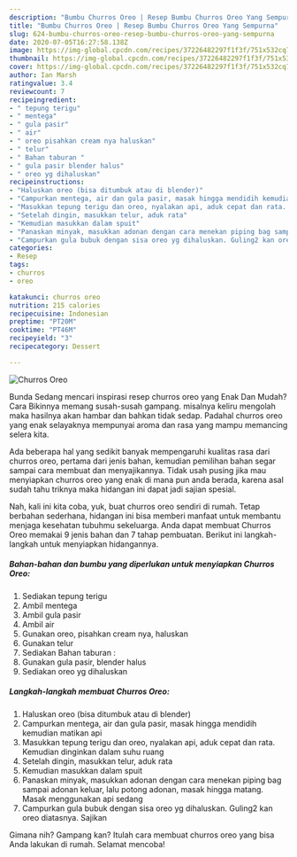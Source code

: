 ```yaml
---
description: "Bumbu Churros Oreo | Resep Bumbu Churros Oreo Yang Sempurna"
title: "Bumbu Churros Oreo | Resep Bumbu Churros Oreo Yang Sempurna"
slug: 624-bumbu-churros-oreo-resep-bumbu-churros-oreo-yang-sempurna
date: 2020-07-05T16:27:58.138Z
image: https://img-global.cpcdn.com/recipes/37226482297f1f3f/751x532cq70/churros-oreo-foto-resep-utama.jpg
thumbnail: https://img-global.cpcdn.com/recipes/37226482297f1f3f/751x532cq70/churros-oreo-foto-resep-utama.jpg
cover: https://img-global.cpcdn.com/recipes/37226482297f1f3f/751x532cq70/churros-oreo-foto-resep-utama.jpg
author: Ian Marsh
ratingvalue: 3.4
reviewcount: 7
recipeingredient:
- " tepung terigu"
- " mentega"
- " gula pasir"
- " air"
- " oreo pisahkan cream nya haluskan"
- " telur"
- " Bahan taburan "
- " gula pasir blender halus"
- " oreo yg dihaluskan"
recipeinstructions:
- "Haluskan oreo (bisa ditumbuk atau di blender)"
- "Campurkan mentega, air dan gula pasir, masak hingga mendidih kemudian matikan api"
- "Masukkan tepung terigu dan oreo, nyalakan api, aduk cepat dan rata. Kemudian dinginkan dalam suhu ruang"
- "Setelah dingin, masukkan telur, aduk rata"
- "Kemudian masukkan dalam spuit"
- "Panaskan minyak, masukkan adonan dengan cara menekan piping bag sampai adonan keluar, lalu potong adonan, masak hingga matang. Masak menggunakan api sedang"
- "Campurkan gula bubuk dengan sisa oreo yg dihaluskan. Guling2 kan oreo diatasnya. Sajikan"
categories:
- Resep
tags:
- churros
- oreo

katakunci: churros oreo 
nutrition: 215 calories
recipecuisine: Indonesian
preptime: "PT20M"
cooktime: "PT46M"
recipeyield: "3"
recipecategory: Dessert

---
```



![Churros Oreo](https://img-global.cpcdn.com/recipes/37226482297f1f3f/751x532cq70/churros-oreo-foto-resep-utama.jpg)

Bunda Sedang mencari inspirasi resep churros oreo yang Enak Dan Mudah? Cara Bikinnya memang susah-susah gampang. misalnya keliru mengolah maka hasilnya akan hambar dan bahkan tidak sedap. Padahal churros oreo yang enak selayaknya mempunyai aroma dan rasa yang mampu memancing selera kita.



Ada beberapa hal yang sedikit banyak mempengaruhi kualitas rasa dari churros oreo, pertama dari jenis bahan, kemudian pemilihan bahan segar sampai cara membuat dan menyajikannya. Tidak usah pusing jika mau menyiapkan churros oreo yang enak di mana pun anda berada, karena asal sudah tahu triknya maka hidangan ini dapat jadi sajian spesial.


Nah, kali ini kita coba, yuk, buat churros oreo sendiri di rumah. Tetap berbahan sederhana, hidangan ini bisa memberi manfaat untuk membantu menjaga kesehatan tubuhmu sekeluarga. Anda dapat membuat Churros Oreo memakai 9 jenis bahan dan 7 tahap pembuatan. Berikut ini langkah-langkah untuk menyiapkan hidangannya.

<!--inarticleads1-->

##### Bahan-bahan dan bumbu yang diperlukan untuk menyiapkan Churros Oreo:

1. Sediakan  tepung terigu
1. Ambil  mentega
1. Ambil  gula pasir
1. Ambil  air
1. Gunakan  oreo, pisahkan cream nya, haluskan
1. Gunakan  telur
1. Sediakan  Bahan taburan :
1. Gunakan  gula pasir, blender halus
1. Sediakan  oreo yg dihaluskan




<!--inarticleads2-->

##### Langkah-langkah membuat Churros Oreo:

1. Haluskan oreo (bisa ditumbuk atau di blender)
1. Campurkan mentega, air dan gula pasir, masak hingga mendidih kemudian matikan api
1. Masukkan tepung terigu dan oreo, nyalakan api, aduk cepat dan rata. Kemudian dinginkan dalam suhu ruang
1. Setelah dingin, masukkan telur, aduk rata
1. Kemudian masukkan dalam spuit
1. Panaskan minyak, masukkan adonan dengan cara menekan piping bag sampai adonan keluar, lalu potong adonan, masak hingga matang. Masak menggunakan api sedang
1. Campurkan gula bubuk dengan sisa oreo yg dihaluskan. Guling2 kan oreo diatasnya. Sajikan




Gimana nih? Gampang kan? Itulah cara membuat churros oreo yang bisa Anda lakukan di rumah. Selamat mencoba!
